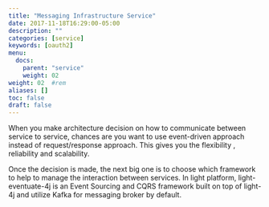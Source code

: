```yaml
---
title: "Messaging Infrastructure Service"
date: 2017-11-18T16:29:00-05:00
description: ""
categories: [service]
keywords: [oauth2]
menu:
  docs:
    parent: "service"
    weight: 02
weight: 02	#rem
aliases: []
toc: false
draft: false
---
```


When you make architecture decision on how to communicate between service to service, chances are you
want to use event-driven approach instead of request/response approach. This gives you the flexibility
, reliability and scalability.
 
Once the decision is made, the next big one is to choose which framework to help to manage the interaction
between services. In light platform, light-eventuate-4j is an Event Sourcing and CQRS framework built on
top of light-4j and utilize Kafka for messaging broker by default. 


 